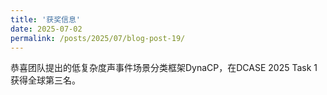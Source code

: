 ```yaml
---
title: '获奖信息'
date: 2025-07-02
permalink: /posts/2025/07/blog-post-19/
---
```


恭喜团队提出的低复杂度声事件场景分类框架DynaCP，在DCASE 2025 Task 1 获得全球第三名。
